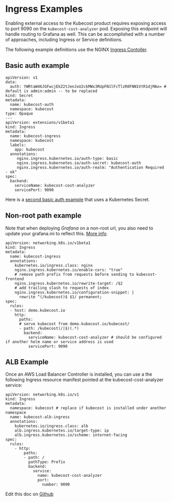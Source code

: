Ingress Examples
================

Enabling external access to the Kubecost product requires exposing access to port 9090 on the `kubecost-cost-analyzer` pod.
Exposing this endpoint will handle routing to Grafana as well. 
This can be accomplished with a number of approaches, including Ingress or Service definitions.   

The following example definitions use the NGINX [Ingress Contoller](https://kubernetes.io/docs/concepts/services-networking/ingress-controllers/).

## Basic auth example

```
apiVersion: v1
data:
  auth: YWRtaW46JGFwcjEkZ2tJenJxU2ckMWx3RUpFN1lFcTlzR0FNN1VtR1djMAo= # default is admin:admin -- to be replaced
kind: Secret
metadata:
  name: kubecost-auth
  namespace: kubecost
type: Opaque
---
apiVersion: extensions/v1beta1
kind: Ingress
metadata:
  name: kubecost-ingress
  namespace: kubecost
  labels:
    app: kubecost
  annotations:
     nginx.ingress.kubernetes.io/auth-type: basic
     nginx.ingress.kubernetes.io/auth-secret: kubecost-auth
     nginx.ingress.kubernetes.io/auth-realm: "Authentication Required - ok"
spec:
  backend:
    serviceName: kubecost-cost-analyzer
    servicePort: 9090
```

Here is a [second basic auth example](https://kubernetes.github.io/ingress-nginx/examples/auth/basic/) that uses a Kubernetes Secret. 

## Non-root path example

Note that when deploying *Grafana* on a non-root url, you also need to update your grafana.ini to reflect this. [More info](https://github.com/kubecost/cost-analyzer-helm-chart/blob/cae42c28e12ecf8f1ad13ee17be8ce6633380b96/cost-analyzer/values.yaml#L335-L339).

```
apiVersion: networking.k8s.io/v1beta1
kind: Ingress
metadata:
  name: kubecost-ingress
  annotations:
    kubernetes.io/ingress.class: nginx
    nginx.ingress.kubernetes.io/enable-cors: "true"
    # remove path prefix from requests before sending to kubecost-frontend
    nginx.ingress.kubernetes.io/rewrite-target: /$2
    # add trailing slash to requests of index
    nginx.ingress.kubernetes.io/configuration-snippet: |
      rewrite ^(/kubecost)$ $1/ permanent;
spec:
  rules:
  - host: demo.kubecost.io
    http:
      paths:
      # serve kubecost from demo.kubecost.io/kubecost/
      - path: /kubecost(/|$)(.*)
        backend:
          serviceName: kubecost-cost-analyzer # should be configured if another helm name or service address is used 
          servicePort: 9090
```


## ALB Example

Once an AWS Load Balancer Controller is installed, you can use a the following Ingress resource manifest pointed at the kubecost-cost-analyzer service: 


```
apiVersion: networking.k8s.io/v1
kind: Ingress
metadata:
  namespace: kubecost # replace if kubecost is installed under another namespace
  name: kubecost-alb-ingress
  annotations:  
    kubernetes.io/ingress.class: alb
    alb.ingress.kubernetes.io/target-type: ip
    alb.ingress.kubernetes.io/scheme: internet-facing
spec:
  rules:
    - http:
        paths:
        - path: /
          pathType: Prefix
          backend:
            service:
              name: kubecost-cost-analyzer
              port:
                number: 9090
```                

Edit this doc on [Github](https://github.com/kubecost/docs/blob/main/ingress-examples.md)

<!--- {"article":"4407601820055","section":"4402815636375","permissiongroup":"1500001277122"} --->